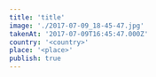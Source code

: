 ```yaml
---
title: 'title'
image: './2017-07-09_18-45-47.jpg'
takenAt: '2017-07-09T16:45:47.000Z'
country: '<country>'
place: '<place>'
publish: true
---
```

